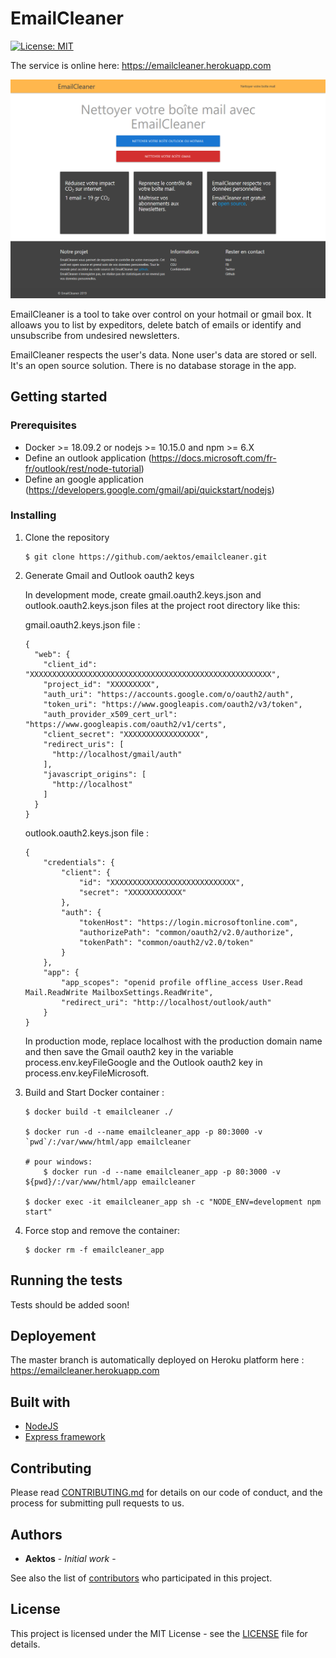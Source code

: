 # EmailCleaner

[![License: MIT](https://img.shields.io/badge/License-MIT-green.svg)](https://opensource.org/licenses/MIT)

The service is online here: https://emailcleaner.herokuapp.com

![screenshot](/screenshot.png?raw=true "Screenshot")

EmailCleaner is a tool to take over control on your hotmail or gmail box.
It alloaws you to list by expeditors, delete batch of emails or identify and unsubscribe from undesired newsletters.

EmailCleaner respects the user's data. None user's data are stored or sell. 
It's an open source solution. There is no database storage in the app.

## Getting started

### Prerequisites

* Docker >= 18.09.2 or nodejs >= 10.15.0 and npm >= 6.X
* Define an outlook application (https://docs.microsoft.com/fr-fr/outlook/rest/node-tutorial)
* Define an google application (https://developers.google.com/gmail/api/quickstart/nodejs)

### Installing

1. Clone the repository    
    
    ````
    $ git clone https://github.com/aektos/emailcleaner.git
    ````
    
2. Generate Gmail and Outlook oauth2 keys

    In development mode, create gmail.oauth2.keys.json and outlook.oauth2.keys.json files at the project root directory like this:

    gmail.oauth2.keys.json file :
    ````
    {
      "web": {
        "client_id": "XXXXXXXXXXXXXXXXXXXXXXXXXXXXXXXXXXXXXXXXXXXXXXXXXXXXXX",
        "project_id": "XXXXXXXXX",
        "auth_uri": "https://accounts.google.com/o/oauth2/auth",
        "token_uri": "https://www.googleapis.com/oauth2/v3/token",
        "auth_provider_x509_cert_url": "https://www.googleapis.com/oauth2/v1/certs",
        "client_secret": "XXXXXXXXXXXXXXXXX",
        "redirect_uris": [
          "http://localhost/gmail/auth"
        ],
        "javascript_origins": [
          "http://localhost"
        ]
      }
    }
    ````
    
    outlook.oauth2.keys.json file :
    ````
    {
        "credentials": {
            "client": {
                "id": "XXXXXXXXXXXXXXXXXXXXXXXXXXXX",
                "secret": "XXXXXXXXXXXX"
            },
            "auth": {
                "tokenHost": "https://login.microsoftonline.com",
                "authorizePath": "common/oauth2/v2.0/authorize",
                "tokenPath": "common/oauth2/v2.0/token"
            }
        },
        "app": {
            "app_scopes": "openid profile offline_access User.Read Mail.ReadWrite MailboxSettings.ReadWrite",
            "redirect_uri": "http://localhost/outlook/auth"
        }
    }
    ````
    
    In production mode, replace localhost with the production domain name and then save the Gmail oauth2 key in the variable process.env.keyFileGoogle and the Outlook oauth2 key in process.env.keyFileMicrosoft.

3. Build and Start Docker container :

    ````
    $ docker build -t emailcleaner ./
    
    $ docker run -d --name emailcleaner_app -p 80:3000 -v `pwd`/:/var/www/html/app emailcleaner
    
    # pour windows:
        $ docker run -d --name emailcleaner_app -p 80:3000 -v ${pwd}/:/var/www/html/app emailcleaner
         
    $ docker exec -it emailcleaner_app sh -c "NODE_ENV=development npm start"
   ````
   
4. Force stop and remove the container:
   
    ````
    $ docker rm -f emailcleaner_app
    ````
      
## Running the tests

Tests should be added soon!

## Deployement

The master branch is automatically deployed on Heroku platform here : https://emailcleaner.herokuapp.com

## Built with

* [NodeJS](https://nodejs.org)
* [Express framework](https://expressjs.com)

## Contributing

Please read [CONTRIBUTING.md](https://gist.github.com/PurpleBooth/b24679402957c63ec426) for details on our code of conduct, and the process for submitting pull requests to us.

## Authors

* **Aektos** - *Initial work* -

See also the list of [contributors](https://github.com/aektos/emailcleaner/contributors) who participated in this project.

## License

This project is licensed under the MIT License - see the [LICENSE](LICENSE) file for details.